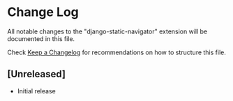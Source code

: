 # Change Log

All notable changes to the "django-static-navigator" extension will be documented in this file.

Check [Keep a Changelog](http://keepachangelog.com/) for recommendations on how to structure this file.

## [Unreleased]

- Initial release